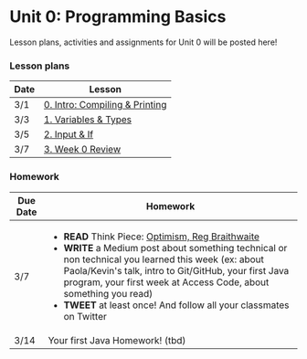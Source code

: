# Unit 0: Programming Basics

Lesson plans, activities and assignments for Unit 0 will be posted here!

### Lesson plans

|  Date | Lesson |
|---|---|
| 3/1 |  [0. Intro: Compiling & Printing](2015-03-01_intro-compiling-printing.md) |
|  3/3 |  [1. Variables & Types](2015-03-03_variables-types-strings.md) |
| 3/5 | [2. Input & If](2015-03-05_input-if.md) |
| 3/7 | [3. Week 0 Review](2015-03-07_week-0-review.md) |

### Homework

| Due Date | Homework|
|---|---|
| 3/7 | <ul><li>**READ** Think Piece: [Optimism, Reg Braithwaite](http://braythwayt.com/homoiconic/2009/05/01/optimism.html)</li><li>**WRITE** a Medium post about something technical or non technical you learned this week (ex: about Paola/Kevin's talk, intro to Git/GitHub, your first Java program, your first week at Access Code, about something you read)</li><li>**TWEET** at least once! And follow all your classmates on Twitter</li></ol> |
| 3/14 | Your first Java Homework! (tbd) |

